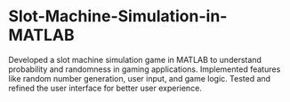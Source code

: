 # Slot-Machine-Simulation-in-MATLAB
Developed a slot machine simulation game in MATLAB to understand probability and randomness in gaming applications. Implemented features like random number generation, user input, and game logic. Tested and refined the user interface for better user experience.
